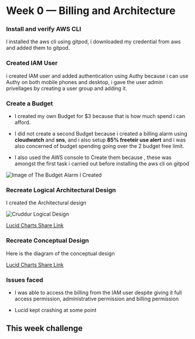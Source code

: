 # Week 0 — Billing and Architecture



### Install and verify AWS CLI

I installed the aws cli using gitpod, i downloaded my credential from aws and added them to gitpod.

### Created IAM User

i created IAM user and added authentication using Authy because i can use Authy on both mobile phones and desktop, i gave the user admin privellages by creating a user group and adding it.


### Create a Budget

- I created my own Budget for $3 because that is how much spend i can afford.

- I did not create a second Budget because i created a billing alarm using **cloudwatch** and **sns**, and i also setup **85% freeteir use alert** and i was also concerned of budget spending going over the 2 budget free limit.

- I also used the AWS console to Create them because , these was amongst the first task i carried out before installing the aws cli on gitpod

![Image of The Budget Alarm I Created]() 


### Recreate Logical Architectural Design


I created the Architectural design

![Cruddur Logical Design](assets/logical-architecture-recreation-diagram.png)

[Lucid Charts Share Link](https://lucid.app/lucidchart/b873ffef-686d-4b5e-ba38-2c223d0ed424/edit?viewport_loc=495%2C228%2C1128%2C649%2C0_0&invitationId=inv_c60d0705-8e5e-4572-880c-28566427ceae
)


### Recreate Conceptual Design

Here is the diagram of the conceptual design



[Lucid Charts Share Link](https://lucid.app/lucidchart/b873ffef-686d-4b5e-ba38-2c223d0ed424/edit?viewport_loc=495%2C228%2C1128%2C649%2C0_0&invitationId=inv_c60d0705-8e5e-4572-880c-28566427ceae
)


### Issues faced

- I was able to access the billing from the IAM user despite giving it full access permission, administrative permission and billing permission

- Lucid kept crashing at some point

## This week challenge

